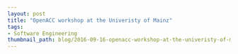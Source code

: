 ```yaml
---
layout: post
title: "OpenACC workshop at the Univeristy of Mainz"
tags:
- Software Engineering
thumbnail_path: blog/2016-09-16-openacc-workshop-at-the-univeristy-of-mainz/WP_20160906_014.jpg
---
```

